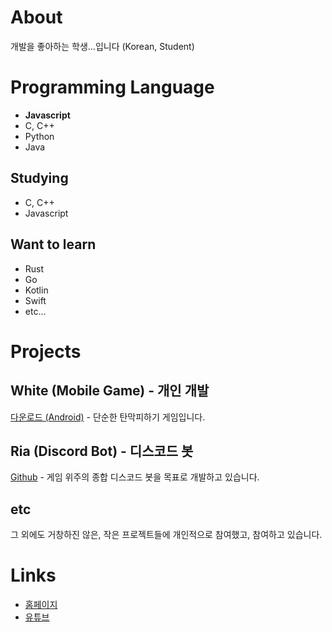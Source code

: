 # About
개발을 좋아하는 학생...입니다 (Korean, Student)

# Programming Language
- **Javascript**
- C, C++
- Python
- Java

## Studying
- C, C++
- Javascript

## Want to learn
- Rust
- Go
- Kotlin
- Swift
- etc...

# Projects
## White (Mobile Game) - 개인 개발
[다운로드 (Android)](https://play.google.com/store/apps/details?id=com.arti.white) - 단순한 탄막피하기 게임입니다.

## Ria (Discord Bot) - 디스코드 봇
[Github](https://github.com/artiren012/Ria) - 게임 위주의 종합 디스코드 봇을 목표로 개발하고 있습니다.  

## etc
그 외에도 거창하진 않은, 작은 프로젝트들에 개인적으로 참여했고, 참여하고 있습니다.

# Links
- [홈페이지](https://artiren012.github.io)
- [유튜브](https://youtube.com/@artiren012)
